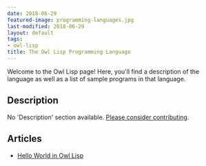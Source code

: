 ```yaml
---
date: 2018-06-29
featured-image: programming-languages.jpg
last-modified: 2018-06-29
layout: default
tags:
- owl-lisp
title: The Owl Lisp Programming Language
---
```


Welcome to the Owl Lisp page! Here, you'll find a description of the language as well as a list of sample programs in that language.

## Description

No 'Description' section available. [Please consider contributing](https://github.com/TheRenegadeCoder/sample-programs-website).

## Articles

- [Hello World in Owl Lisp](https://sampleprograms.io/projects/hello-world/owl-lisp)